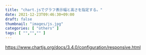 ```yaml
---
title: "chart.jsでグラフ表示幅と高さを指定する。"
date: 2021-12-23T09:46:30+09:00
draft: false
thumbnail: "images/js.jpg"
categories: [ "others" ]
tags: [ "","","" ]
---
```





https://www.chartjs.org/docs/3.4.0/configuration/responsive.html




